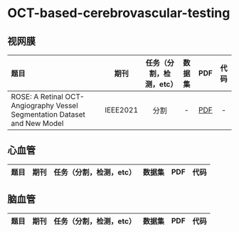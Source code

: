 # OCT-based-cerebrovascular-testing
## 视网膜
| 题目   |   期刊   |  任务（分割，检测，etc）  | 数据集 |   PDF    |    代码    |
|:------ |:--------:|:-------------------------:|:------:|:--------:|:----------:|
| ROSE: A Retinal OCT-Angiography Vessel Segmentation Dataset and New Model | IEEE2021 | 分割 | - | [PDF](https://ieeexplore.ieee.org/stamp/stamp.jsp?tp=&arnumber=9284503) | - |
## 心血管
| 题目   |   期刊   |  任务（分割，检测，etc）  | 数据集 |   PDF    |    代码    |
|:------ |:--------:|:-------------------------:|:------:|:--------:|:----------:|
## 脑血管
| 题目   |   期刊   |  任务（分割，检测，etc）  | 数据集 |   PDF    |    代码    |
|:------ |:--------:|:-------------------------:|:------:|:--------:|:----------:|
